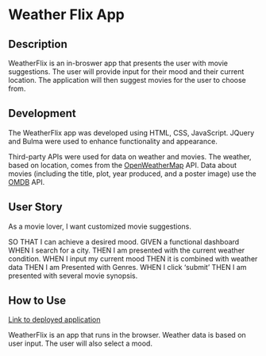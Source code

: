# Weather Flix App

## Description

WeatherFlix is an in-broswer app that presents the user with movie suggestions. The user will provide input for their mood and their current location. The application will then suggest movies for the user to choose from.

## Development

The WeatherFlix app was developed using HTML, CSS, JavaScript. JQuery and Bulma were used to enhance functionality and appearance. 

Third-party APIs were used for data on weather and movies. The weather, based on location, comes from the [OpenWeatherMap](https://openweathermap.org/) API. Data about movies (including the title, plot, year produced, and a poster image) use the [OMDB](http://www.omdbapi.com/) API. 

## User Story


As a movie lover, I want customized movie suggestions.

SO THAT I can achieve a desired mood. 
GIVEN a functional dashboard 
WHEN I search for a city. 
THEN I am presented with the current weather condition. 
WHEN I input my current mood 
THEN it is combined with weather data
THEN I am Presented with Genres.
WHEN I click ‘submit’ 
THEN I am presented with several movie synopsis.

## How to Use

[Link to deployed application](https://mirrorlessmind.github.io/WeatherFlix/)

WeatherFlix is an app that runs in the browser. Weather data is based on user input. The user will also select a mood.
